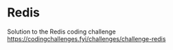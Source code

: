 # Redis
Solution to the Redis coding challenge https://codingchallenges.fyi/challenges/challenge-redis
